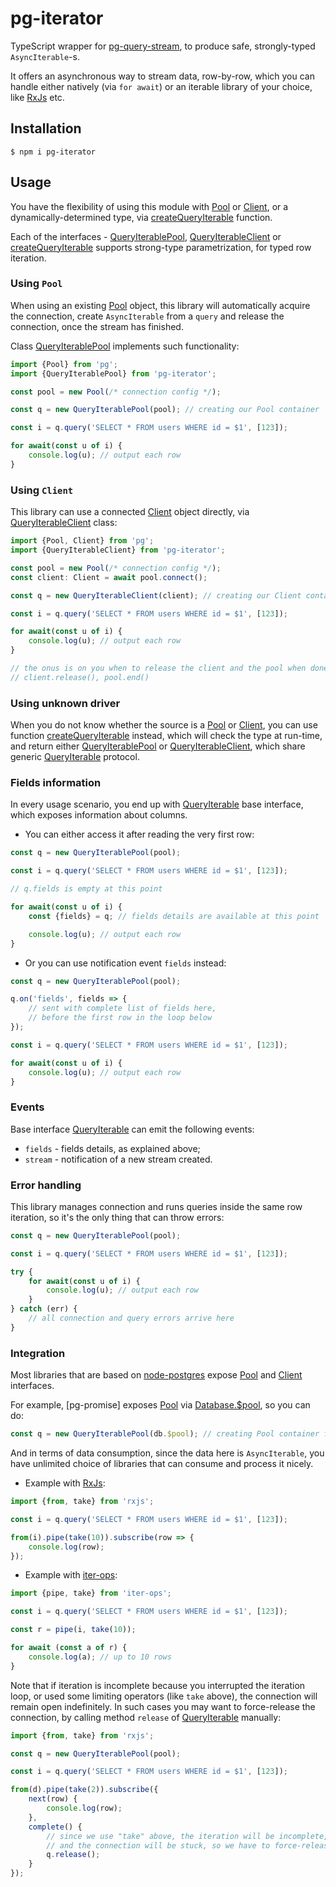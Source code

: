 # pg-iterator

TypeScript wrapper for [pg-query-stream], to produce safe, strongly-typed `AsyncIterable`-s.

It offers an asynchronous way to stream data, row-by-row, which you can handle either natively (via `for await`)
or an iterable library of your choice, like [RxJs] etc.

## Installation

```
$ npm i pg-iterator
```

## Usage

You have the flexibility of using this module with [Pool] or [Client], or a dynamically-determined type,
via [createQueryIterable] function.

Each of the interfaces - [QueryIterablePool], [QueryIterableClient] or [createQueryIterable] supports
strong-type parametrization, for typed row iteration.

### Using `Pool`

When using an existing [Pool] object, this library will automatically acquire the connection,
create `AsyncIterable` from a `query` and release the connection, once the stream has finished.

Class [QueryIterablePool] implements such functionality:

```ts
import {Pool} from 'pg';
import {QueryIterablePool} from 'pg-iterator';

const pool = new Pool(/* connection config */);

const q = new QueryIterablePool(pool); // creating our Pool container

const i = q.query('SELECT * FROM users WHERE id = $1', [123]);

for await(const u of i) {
    console.log(u); // output each row
}
```

### Using `Client`

This library can use a connected [Client] object directly, via [QueryIterableClient] class:

```ts
import {Pool, Client} from 'pg';
import {QueryIterableClient} from 'pg-iterator';

const pool = new Pool(/* connection config */);
const client: Client = await pool.connect();

const q = new QueryIterableClient(client); // creating our Client container

const i = q.query('SELECT * FROM users WHERE id = $1', [123]);

for await(const u of i) {
    console.log(u); // output each row
}

// the onus is on you when to release the client and the pool when done:
// client.release(), pool.end()
```

### Using unknown driver

When you do not know whether the source is a [Pool] or [Client], you can use function [createQueryIterable] instead,
which will check the type at run-time, and return either [QueryIterablePool] or [QueryIterableClient],
which share generic [QueryIterable] protocol.

### Fields information

In every usage scenario, you end up with [QueryIterable] base interface, which exposes information about columns.

* You can either access it after reading the very first row:

```ts
const q = new QueryIterablePool(pool);

const i = q.query('SELECT * FROM users WHERE id = $1', [123]);

// q.fields is empty at this point

for await(const u of i) {
    const {fields} = q; // fields details are available at this point

    console.log(u); // output each row
}
```

* Or you can use notification event `fields` instead:

```ts
const q = new QueryIterablePool(pool);

q.on('fields', fields => {
    // sent with complete list of fields here,
    // before the first row in the loop below
});

const i = q.query('SELECT * FROM users WHERE id = $1', [123]);

for await(const u of i) {
    console.log(u); // output each row
}
```

### Events

Base interface [QueryIterable] can emit the following events:

* `fields` - fields details, as explained above;
* `stream` - notification of a new stream created.

### Error handling

This library manages connection and runs queries inside the same row iteration,
so it's the only thing that can throw errors:

```ts
const q = new QueryIterablePool(pool);

const i = q.query('SELECT * FROM users WHERE id = $1', [123]);

try {
    for await(const u of i) {
        console.log(u); // output each row
    }
} catch (err) {
    // all connection and query errors arrive here
}
```

### Integration

Most libraries that are based on [node-postgres] expose [Pool] and [Client] interfaces.

For example, [pg-promise] exposes [Pool] via [Database.$pool], so you can do:

```ts
const q = new QueryIterablePool(db.$pool); // creating Pool container from Database object
```

And in terms of data consumption, since the data here is `AsyncIterable`, you have unlimited
choice of libraries that can consume and process it nicely.

* Example with [RxJs]:

```ts
import {from, take} from 'rxjs';

const i = q.query('SELECT * FROM users WHERE id = $1', [123]);

from(i).pipe(take(10)).subscribe(row => {
    console.log(row);
});
```

* Example with [iter-ops]:

```ts
import {pipe, take} from 'iter-ops';

const i = q.query('SELECT * FROM users WHERE id = $1', [123]);

const r = pipe(i, take(10));

for await (const a of r) {
    console.log(a); // up to 10 rows
}
```

Note that if iteration is incomplete because you interrupted the iteration loop,
or used some limiting operators (like `take` above), the connection will remain
open indefinitely. In such cases you may want to force-release the connection,
by calling method `release` of [QueryIterable] manually:

```ts
import {from, take} from 'rxjs';

const q = new QueryIterablePool(pool);

const i = q.query('SELECT * FROM users WHERE id = $1', [123]);

from(d).pipe(take(2)).subscribe({
    next(row) {
        console.log(row);
    },
    complete() {
        // since we use "take" above, the iteration will be incomplete,
        // and the connection will be stuck, so we have to force-release it: 
        q.release(); 
    }
});
```

[Database.$pool]:http://vitaly-t.github.io/pg-promise/Database.html#$pool

[node-postgres]:https://github.com/brianc/node-postgres

[pg-query-stream]:https://www.npmjs.com/package/pg-query-stream

[Pool]:https://node-postgres.com/apis/pool

[Client]:https://node-postgres.com/apis/client

[QueryIterablePool]:https://github.com/vitaly-t/pg-iterator/blob/main/src/from-pool.ts

[QueryIterableClient]:https://github.com/vitaly-t/pg-iterator/blob/main/src/from-client.ts

[createQueryIterable]:https://github.com/vitaly-t/pg-iterator/blob/main/src/auto.ts

[QueryIterable]:https://github.com/vitaly-t/pg-iterator/blob/main/src/base.ts

[RxJs]:https://github.com/ReactiveX/rxjs

[iter-ops]:https://github.com/vitaly-t/iter-ops
